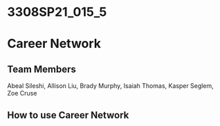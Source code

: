 # 3308SP21_015_5

<h1>Career Network</h1>

<h2>Team Members</h2>
<p>Abeal Sileshi, Allison Liu, Brady Murphy, Isaiah Thomas, Kasper Seglem, Zoe Cruse</p>

<h2>How to use Career Network</h2>
